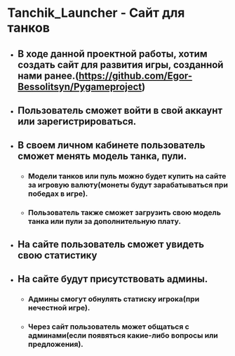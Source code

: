 # Tanchik_Launcher - Сайт для танков
- ## В ходе данной проектной работы, хотим создать сайт для развития игры, созданной нами ранее.(https://github.com/Egor-Bessolitsyn/Pygameproject)
- ## Пользователь сможет войти в свой аккаунт или зарегистрироваться.
- ## В своем личном кабинете пользователь сможет менять модель танка, пули.
  - ### Модели танков или пуль можно будет купить на сайте за игровую валюту(монеты будут зарабатываться при победах в игре).
  - ### Пользователь также сможет загрузить свою модель танка или пули за дополнительную плату.
- ## На сайте пользователь сможет увидеть свою статистику
- ## На сайте будут присутствовать админы.
  - ### Админы смогут обнулять статиску игрока(при нечестной игре).
  - ### Через сайт пользователь может общаться с админами(если появяться какие-либо вопросы или предложения).

